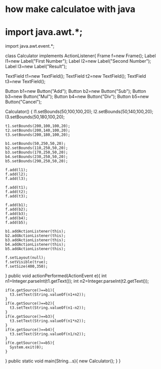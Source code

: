 # how make calculatoe with  java

# import java.awt.*;
import java.awt.event.*;

class Calculator implements ActionListener{
  Frame f=new Frame();
  Label l1=new Label("First Number");
  Label l2=new Label("Second Number");
  Label l3=new Label("Result");

  TextField t1=new TextField();
  TextField t2=new TextField();
  TextField t3=new TextField();

  Button b1=new Button("Add");
  Button b2=new Button("Sub");
  Button b3=new Button("Mul");
  Button b4=new Button("Div");
  Button b5=new Button("Cancel");

  Calculator()
  {
    l1.setBounds(50,100,100,20);
    l2.setBounds(50,140,100,20);
    l3.setBounds(50,180,100,20);

    t1.setBounds(200,100,100,20);
    t2.setBounds(200,140,100,20);
    t3.setBounds(200,180,100,20);

    b1.setBounds(50,250,50,20);
    b2.setBounds(110,250,50,20);
    b3.setBounds(170,250,50,20);
    b4.setBounds(230,250,50,20);
    b5.setBounds(290,250,50,20);

    f.add(l1);
    f.add(l2);
    f.add(l3);

    f.add(t1);
    f.add(t2);
    f.add(t3);

    f.add(b1);
    f.add(b2);
    f.add(b3);
    f.add(b4);
    f.add(b5);

    b1.addActionListener(this);
    b2.addActionListener(this);
    b3.addActionListener(this);
    b4.addActionListener(this);
    b5.addActionListener(this);

    f.setLayout(null);
    f.setVisible(true);
    f.setSize(400,350);
  }
  public void actionPerformed(ActionEvent e){
    int n1=Integer.parseInt(t1.getText());
    int n2=Integer.parseInt(t2.getText());

    if(e.getSource()==b1){
      t3.setText(String.valueOf(n1+n2));
    }
    if(e.getSource()==b2){
      t3.setText(String.valueOf(n1-n2));
    }
    if(e.getSource()==b3){
      t3.setText(String.valueOf(n1*n2));
    }
    if(e.getSource()==b4){
      t3.setText(String.valueOf(n1/n2));
    }
    if(e.getSource()==b5){
      System.exit(0);
    }
  }
  public static void main(String...s){
    new Calculator();
  }
}
